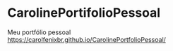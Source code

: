 # CarolinePortifolioPessoal
Meu portfólio pessoal
https://carolfenixbr.github.io/CarolinePortfolioPessoal/
